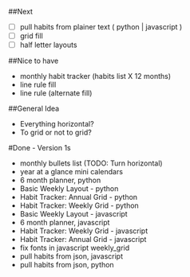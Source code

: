 ##Next
- [ ] pull habits from plainer text ( python | javascript )
- [ ] grid fill
- [ ] half letter layouts

##Nice to have
- monthly habit tracker (habits list X 12 months)
- line rule fill
- line rule (alternate fill)

##General Idea
- Everything horizontal?
- To grid or not to grid?

#Done  - Version 1s
- monthly bullets list (TODO: Turn horizontal)
- year at a glance mini calendars
- 6 month planner, python
- Basic Weekly Layout - python
- Habit Tracker: Annual Grid - python
- Habit Tracker: Weekly Grid - python
- Basic Weekly Layout - javascript
- 6 month planner, javascript
- Habit Tracker: Weekly Grid - javascript
- Habit Tracker: Annual Grid - javascript
- fix fonts in javascript weekly_grid
- pull habits from json, javascript
- pull habits from json, python
